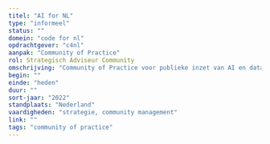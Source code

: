 ```yaml
---
titel: "AI for NL"
type: "informeel"
status: ""
domein: "code for nl"
opdrachtgever: "c4nl"
aanpak: "Community of Practice"
rol: Strategisch Adviseur Community
omschrijving: "Community of Practice voor publieke inzet van AI en data science."
begin: ""
einde: "heden"
duur: ""
sort-jaar: "2022"
standplaats: "Nederland"
vaardigheden: "strategie, community management"
link: ""
tags: "community of practice"
---
```


